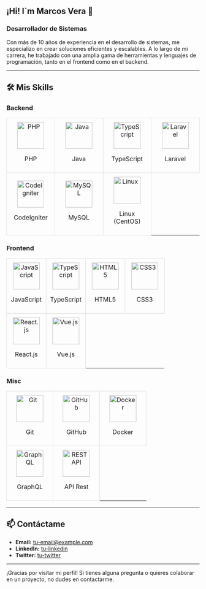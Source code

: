 ## <h2>¡Hi! I`m Marcos Vera 👋 </h2>

### Desarrollador de Sistemas

Con más de 10 años de experiencia en el desarrollo de sistemas, me especializo en crear soluciones eficientes y escalables. A lo largo de mi carrera, he trabajado con una amplia gama de herramientas y lenguajes de programación, tanto en el frontend como en el backend.

---

## 🛠️ Mis Skills

### Backend
<table style="width: 100%; table-layout: auto;">
  <tr>
    <td style="padding: 10px; border: 1px solid #ddd; text-align: center; width: 25%;">
      <a href="https://www.php.net/manual/es/"><img src="https://cdn.jsdelivr.net/gh/devicons/devicon/icons/php/php-original.svg" height="70" alt="PHP" /></a>
      <p>PHP</p>
    </td>
    <td style="padding: 10px; border: 1px solid #ddd; text-align: center; width: 25%;">
      <a href="https://docs.oracle.com/javase/8/docs/technotes/guides/language/index.html"><img src="https://cdn.jsdelivr.net/gh/devicons/devicon/icons/java/java-original.svg" height="70" alt="Java" /></a>
      <p>Java</p>
    </td>
    <td style="padding: 10px; border: 1px solid #ddd; text-align: center; width: 25%;">
      <a href="https://www.typescriptlang.org/docs/"><img src="https://cdn.jsdelivr.net/gh/devicons/devicon/icons/typescript/typescript-original.svg" height="70" alt="TypeScript" /></a>
      <p>TypeScript</p>
    </td>
    <td style="padding: 10px; border: 1px solid #ddd; text-align: center; width: 25%;">
      <a href="https://laravel.com/docs/8.x"><img src="https://cdn.jsdelivr.net/gh/devicons/devicon@latest/icons/laravel/laravel-original.svg" height="70" alt="Laravel" /></a>
      <p>Laravel</p>
    </td>
  </tr>
  <tr>
    <td style="padding: 10px; border: 1px solid #ddd; text-align: center; width: 25%;">
      <a href="https://codeigniter.com/user_guide/index.html"><img src="https://cdn.jsdelivr.net/gh/devicons/devicon/icons/codeigniter/codeigniter-plain.svg" height="70" alt="CodeIgniter" /></a>
      <p>CodeIgniter</p>
    </td>
    <td style="padding: 10px; border: 1px solid #ddd; text-align: center; width: 25%;">
      <a href="https://dev.mysql.com/doc/"><img src="https://cdn.jsdelivr.net/gh/devicons/devicon/icons/mysql/mysql-original.svg" height="70" alt="MySQL" /></a>
      <p>MySQL</p>
    </td>
    <td style="padding: 10px; border: 1px solid #ddd; text-align: center; width: 25%;">
      <a href="https://www.centos.org/docs/"><img src="https://cdn.jsdelivr.net/gh/devicons/devicon/icons/linux/linux-original.svg" height="70" alt="Linux" /></a>
      <p>Linux (CentOS)</p>
    </td>
  </tr>
</table>

### Frontend
<table style="width: 100%; table-layout: auto;">
  <tr>
    <td style="padding: 10px; border: 1px solid #ddd; text-align: center; width: 25%;">
      <a href="https://developer.mozilla.org/es/docs/Web/JavaScript"><img src="https://cdn.jsdelivr.net/gh/devicons/devicon/icons/javascript/javascript-original.svg" height="70" alt="JavaScript" /></a>
      <p>JavaScript</p>
    </td>
    <td style="padding: 10px; border: 1px solid #ddd; text-align: center; width: 25%;">
      <a href="https://www.typescriptlang.org/docs/"><img src="https://cdn.jsdelivr.net/gh/devicons/devicon/icons/typescript/typescript-original.svg" height="70" alt="TypeScript" /></a>
      <p>TypeScript</p>
    </td>
    <td style="padding: 10px; border: 1px solid #ddd; text-align: center; width: 25%;">
      <a href="https://developer.mozilla.org/es/docs/Web/Guide/HTML/HTML5"><img src="https://cdn.jsdelivr.net/gh/devicons/devicon/icons/html5/html5-original.svg" height="70" alt="HTML5" /></a>
      <p>HTML5</p>
    </td>
    <td style="padding: 10px; border: 1px solid #ddd; text-align: center; width: 25%;">
      <a href="https://developer.mozilla.org/es/docs/Web/CSS"><img src="https://cdn.jsdelivr.net/gh/devicons/devicon/icons/css3/css3-original.svg" height="70" alt="CSS3" /></a>
      <p>CSS3</p>
    </td>
  </tr>
  <tr>
    <td style="padding: 10px; border: 1px solid #ddd; text-align: center; width: 25%;">
      <a href="https://es.reactjs.org/docs/getting-started.html"><img src="https://cdn.jsdelivr.net/gh/devicons/devicon/icons/react/react-original.svg" height="70" alt="React.js" /></a>
      <p>React.js</p>
    </td>
    <td style="padding: 10px; border: 1px solid #ddd; text-align: center; width: 25%;">
      <a href="https://es.vuejs.org/v2/guide/"><img src="https://cdn.jsdelivr.net/gh/devicons/devicon/icons/vuejs/vuejs-original.svg" height="70" alt="Vue.js" /></a>
      <p>Vue.js</p>
    </td>
  </tr>
</table>

### Misc
<table style="width: 100%; table-layout: auto;">
  <tr>
    <td style="padding: 10px; border: 1px solid #ddd; text-align: center; width: 25%;">
      <a href="https://git-scm.com/doc"><img src="https://cdn.jsdelivr.net/gh/devicons/devicon/icons/git/git-original.svg" height="70" alt="Git" /></a>
      <p>Git</p>
    </td>
    <td style="padding: 10px; border: 1px solid #ddd; text-align: center; width: 25%;">
      <a href="https://docs.github.com/es"><img src="https://cdn.jsdelivr.net/gh/devicons/devicon/icons/github/github-original.svg" height="70" alt="GitHub" /></a>
      <p>GitHub</p>
    </td>
    <td style="padding: 10px; border: 1px solid #ddd; text-align: center; width: 25%;">
      <a href="https://docs.docker.com/"><img src="https://cdn.jsdelivr.net/gh/devicons/devicon/icons/docker/docker-original.svg" height="70" alt="Docker" /></a>
      <p>Docker</p>
    </td>
  </tr>
  <tr>
    <td style="padding: 10px; border: 1px solid #ddd; text-align: center; width: 25%;">
      <a href="https://graphql.org/learn/"><img src="https://cdn.jsdelivr.net/gh/devicons/devicon/icons/graphql/graphql-plain.svg" height="70" alt="GraphQL" /></a>
      <p>GraphQL</p>
    </td>
    <td style="padding: 10px; border: 1px solid #ddd; text-align: center; width: 25%;">
      <a href="https://developer.mozilla.org/es/docs/Glossary/REST"><img src="https://cdn.jsdelivr.net/gh/devicons/devicon/icons/rest/rest-original.svg" height="70" alt="REST API" /></a>
      <p>API Rest</p>
    </td>
  </tr>
</table>

---

## 📫 Contáctame

- **Email:** [tu-email@example.com](mailto:tu-email@example.com)
- **LinkedIn:** [tu-linkedin](https://www.linkedin.com/in/tu-linkedin/)
- **Twitter:** [tu-twitter](https://twitter.com/tu-twitter)

---

¡Gracias por visitar mi perfil! Si tienes alguna pregunta o quieres colaborar en un proyecto, no dudes en contactarme.
